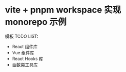 # vite + pnpm workspace 实现 monorepo 示例

模板 TODO LIST:

- React 组件库
- Vue 组件库
- React Hooks 库
- 函数类工具库
